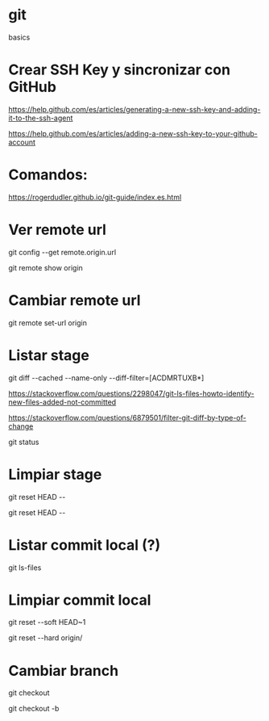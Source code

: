 # git
basics

# Crear SSH Key y sincronizar con GitHub

https://help.github.com/es/articles/generating-a-new-ssh-key-and-adding-it-to-the-ssh-agent

https://help.github.com/es/articles/adding-a-new-ssh-key-to-your-github-account

# Comandos:

https://rogerdudler.github.io/git-guide/index.es.html

# Ver remote url

git config --get remote.origin.url

git remote show origin

# Cambiar remote url

git remote set-url origin <url>

# Listar stage

git diff --cached --name-only --diff-filter=[ACDMRTUXB*] 

https://stackoverflow.com/questions/2298047/git-ls-files-howto-identify-new-files-added-not-committed

https://stackoverflow.com/questions/6879501/filter-git-diff-by-type-of-change

git status

# Limpiar stage

git reset HEAD -- <file>
  
git reset HEAD -- <directoryName>

# Listar commit local (?)

git ls-files

# Limpiar commit local

git reset --soft HEAD~1

git reset --hard origin/<branch>
  
# Cambiar branch

git checkout <branch>
  
git checkout -b <branch>

